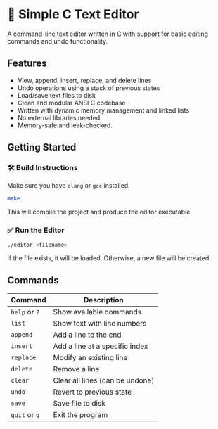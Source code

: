 # 📝 Simple C Text Editor

A command-line text editor written in C with support for basic editing commands and undo functionality.

## Features

- View, append, insert, replace, and delete lines
- Undo operations using a stack of previous states
- Load/save text files to disk
- Clean and modular ANSI C codebase
- Written with dynamic memory management and linked lists
- No external libraries needed.
- Memory-safe and leak-checked.

## Getting Started

### 🛠 Build Instructions

Make sure you have `clang` or `gcc` installed.

```bash
make
```
This will compile the project and produce the editor executable.

### ✅ Run the Editor
```bash
./editor <filename>
```
If the file exists, it will be loaded. Otherwise, a new file will be created.

## Commands

| Command       | Description                     |
| ------------- | ------------------------------- |
| `help` or `?` | Show available commands         |
| `list`        | Show text with line numbers     |
| `append`      | Add a line to the end           |
| `insert`      | Add a line at a specific index  |
| `replace`     | Modify an existing line         |
| `delete`      | Remove a line                   |
| `clear`       | Clear all lines (can be undone) |
| `undo`        | Revert to previous state        |
| `save`        | Save file to disk               |
| `quit` or `q` | Exit the program                |
